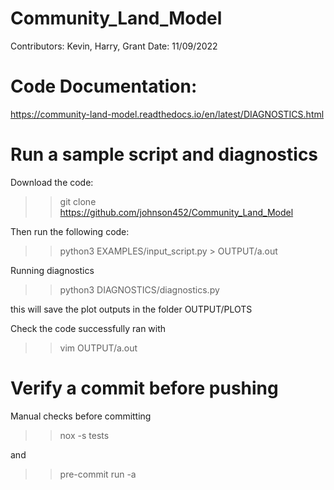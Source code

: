 # Community_Land_Model
Contributors: Kevin, Harry, Grant
Date: 11/09/2022

# Code Documentation:
https://community-land-model.readthedocs.io/en/latest/DIAGNOSTICS.html

# Run a sample script and diagnostics
Download the code:
>> git clone https://github.com/johnson452/Community_Land_Model

Then run the following code:
>> python3 EXAMPLES/input_script.py > OUTPUT/a.out

Running diagnostics
>> python3 DIAGNOSTICS/diagnostics.py

this will save the plot outputs in the folder OUTPUT/PLOTS

Check the code successfully ran with
>> vim OUTPUT/a.out


# Verify a commit before pushing
Manual checks before committing
>> nox -s tests

and
>> pre-commit run -a
